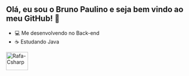 ## Olá, eu sou o Bruno Paulino e seja bem vindo ao meu GitHub! 👋

- 💻 Me desenvolvendo no Back-end
- ☕ Estudando Java 

<img align="center" alt="Rafa-Csharp" height="50" width="60"  src="https://cdn.jsdelivr.net/gh/devicons/devicon/icons/java/java-original-wordmark.svg" />
